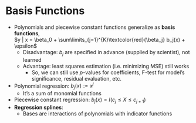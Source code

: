 # Basis Functions

* Polynomials and piecewise constant functions generalize as **basis functions**, 
<br> $y | x = \beta_0 + \sum\limits_{j=1}^{K}\textcolor{red}{\beta_j} b_j(x) + \epsilon$
	* Disadvantage: $b_j$ are specified in advance (supplied by scientist), not learned
  * Advantage: least squares estimation (i.e. minimizing MSE) still works
    * So, we can still use $p$-values for coefficients, $\mathrm{F}$-test for model’s significance, residual evaluation, etc.
* Polynomial regression: $b_j(x) := x^j$
  * It’s a sum of monomial functions
* Piecewise constant regression: $b_j(x) = I(c_j \leq X \leq c_{j+1})$
* **Regression splines**: 
	* Bases are interactions of polynomials with indicator functions

